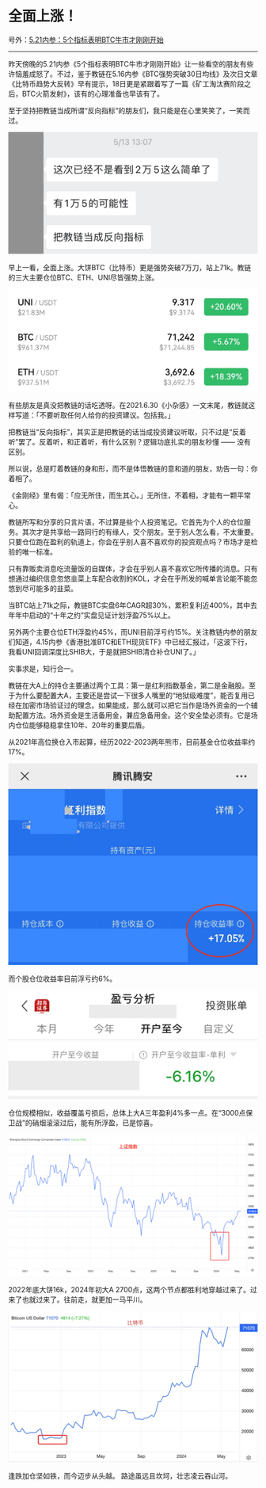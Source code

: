 # 全面上涨！

号外：[5.21内参：5个指标表明BTC牛市才刚刚开始](http://rd.liujiaolian.com/i/20240521)

* * *

昨天傍晚的5.21内参《5个指标表明BTC牛市才刚刚开始》让一些看空的朋友有些许恼羞成怒了。不过，鉴于教链在5.16内参《BTC强势突破30日均线》及次日文章《比特币趋势大反转》早有提示，18日更是紧跟着写了一篇《矿工淘汰赛阶段之后，BTC火箭发射》，该有的心理准备也早该有了。

至于坚持把教链当成所谓“反向指标”的朋友们，我只能是在心里笑笑了，一笑而过。

![](2024-05-21-A01.jpeg)

早上一看，全面上涨。大饼BTC（比特币）更是强势突破7万刀，站上71k。教链的三大主要仓位BTC、ETH、UNI尽皆强势上涨。

![](2024-05-21-A02.jpeg)

有些朋友是真没把教链的话吃透呀。在2021.6.30《小杂感》一文末尾，教链就这样写道：「不要听取任何人给你的投资建议。包括我。」

把教链当“反向指标”，其实正是把教链的话当成投资建议听取，只不过是“反着听”罢了。反着听，和正着听，有什么区别？逻辑功底扎实的朋友秒懂 —— 没有区别。

所以说，总是盯着教链的身和形，而不是体悟教链的意和道的朋友，劝告一句：你着相了。

《金刚经》里有偈：「应无所住，而生其心。」无所住，不着相，才能有一颗平常心。

教链所写和分享的只言片语，不过算是些个人投资笔记。它首先为个人的仓位服务。其次才是共享给一路同行的有缘人，交个朋友。至于别人怎么看，不太重要。只要仓位跑在盈利的轨道上，你会在乎别人喜不喜欢你的投资观点吗？市场才是检验的唯一标准。

只有靠贩卖消息吃流量饭的自媒体，才会在乎别人喜不喜欢它所传播的消息。只有想通过编织信息忽悠韭菜上车配合收割的KOL，才会在乎所发的喊单言论能不能忽悠到尽可能多的韭菜。

当BTC站上71k之际，教链BTC实盘6年CAGR超30%，累积复利近400%，其中去年年中启动的“十年之约”实盘见证计划浮盈75%以上。

另外两个主要仓位ETH浮盈约45%，而UNI目前浮亏约15%。关注教链内参的朋友们知道，4.15内参《香港批准BTC和ETH现货ETF》中已经汇报过，「这波下行，我看UNI回调深度比SHIB大，于是就把SHIB清仓补仓UNI了。」

实事求是，知行合一。

教链在大A上的持仓主要通过两个工具：第一是红利指数基金，第二是金融股。至于为什么要配置大A，主要还是尝试一下很多人嘴里的“地狱级难度”，能否复用已经在加密市场验证过的理念。如果能成，那么就可以把它当作是场外资金的一个辅助配置方法。场外资金是生活备用金，兼应急备用金。这个安全垫必须有。它是场内仓位能够稳稳拿住10年、20年的重要后盾。

从2021年高位换仓入市起算，经历2022-2023两年熊市，目前基金仓位收益率约17%。

![](2024-05-21-A03.jpeg)

而个股仓位收益率目前浮亏约6%。

![](2024-05-21-A04.jpeg)

仓位规模相似，收益覆盖亏损后，总体上大A三年盈利4%多一点。在“3000点保卫战”的硝烟滚滚过后，能有所浮盈，已是惊喜。

![](2024-05-21-A05.png)

2022年底大饼16k，2024年初大A 2700点，这两个节点都胜利地穿越过来了。过来了也就过来了。往前走，就更加一马平川。

![](2024-05-21-A06.png)

逢跌加仓坚如铁，而今迈步从头越。
路途虽远且坎坷，壮志凌云吞山河。

